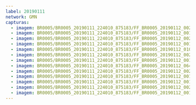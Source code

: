 ```yaml
---
label: 20190111
network: GMN
capturas:
  - imagem: BR0005/BR0005_20190111_224010_875183/FF_BR0005_20190112_002720_521_0159744.fits_maxpixel.jpg
  - imagem: BR0005/BR0005_20190111_224010_875183/FF_BR0005_20190112_001103_750_0135680.fits_maxpixel.jpg
  - imagem: BR0005/BR0005_20190111_224010_875183/FF_BR0005_20190112_002435_739_0155648.fits_maxpixel.jpg
  - imagem: BR0005/BR0005_20190111_224010_875183/FF_BR0005_20190112_001307_295_0138752.fits_maxpixel.jpg
  - imagem: BR0005/BR0005_20190111_224010_875183/FF_BR0005_20190112_010850_014_0221696.fits_maxpixel.jpg
  - imagem: BR0005/BR0005_20190111_224010_875183/FF_BR0005_20190112_002100_079_0150272.fits_maxpixel.jpg
  - imagem: BR0005/BR0005_20190111_224010_875183/FF_BR0005_20190112_001043_478_0135168.fits_maxpixel.jpg
  - imagem: BR0005/BR0005_20190111_224010_875183/FF_BR0005_20190112_064913_212_0730368.fits_maxpixel.jpg
  - imagem: BR0005/BR0005_20190111_224010_875183/FF_BR0005_20190112_002751_499_0160512.fits_maxpixel.jpg
  - imagem: BR0005/BR0005_20190111_224010_875183/FF_BR0005_20190112_001226_214_0137728.fits_maxpixel.jpg
  - imagem: BR0005/BR0005_20190111_224010_875183/FF_BR0005_20190112_001215_895_0137472.fits_maxpixel.jpg
  - imagem: BR0005/BR0005_20190111_224010_875183/FF_BR0005_20190112_002730_762_0160000.fits_maxpixel.jpg
  - imagem: BR0005/BR0005_20190111_224010_875183/FF_BR0005_20190112_001114_219_0135936.fits_maxpixel.jpg
---
```

